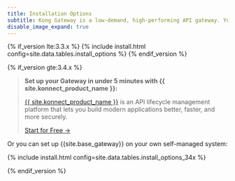 ```yaml
---
title: Installation Options
subtitle: Kong Gateway is a low-demand, high-performing API gateway. You can set up Kong Gateway with Konnect, or install it on various self-managed systems.
disable_image_expand: true
---
```


{% if_version lte:3.3.x %}
{% include install.html config=site.data.tables.install_options %}
{% endif_version %}

{% if_version gte:3.4.x %}

<blockquote class="note">
  <p><strong>Set up your Gateway in under 5 minutes with {{ site.konnect_product_name }}:</strong></p>
  <p>
    <a href="/konnect/">{{ site.konnect_product_name }}</a> is an API lifecycle management platform that lets you build modern applications better, faster, and more securely.
  </p>
  <p><a href="(https://konghq.com/products/kong-konnect/register?utm_medium=referral&utm_source=docs&utm_campaign=gateway-konnect&utm_content=install-gateway)">Start for Free &rarr;</a></p>
</blockquote>

Or you can set up {{site.base_gateway}} on your own self-managed system:

{% include install.html config=site.data.tables.install_options_34x %}

{% endif_version %}
